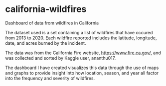 # california-wildfires
Dashboard of data from wildfires in California

The dataset used is a set containing a list of wildfires that have occured from 2013 to 2020. Each wildfire reported includes the latitude, longitude, date, and acres burned by the incident.

The data was from the California Fire website, https://www.fire.ca.gov/, and was collected and sorted by Kaggle user, ananthu017.

The dashboard I have created visualizes this data through the use of maps and graphs to provide insight into how location, season, and year all factor into the frequency and severity of wildfires.
